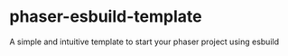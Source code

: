 # phaser-esbuild-template
A simple and intuitive template to start your phaser project using esbuild
